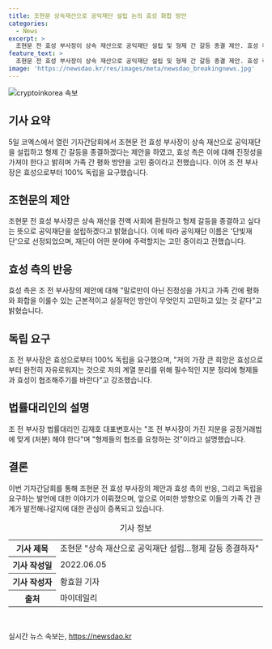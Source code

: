 ```yaml
---
title: 조현문 상속재산으로 공익재단 설립 논의 효성 화합 방안
categories:
  - News
excerpt: >
  조현문 전 효성 부사장이 상속 재산으로 공익재단 설립 및 형제 간 갈등 종결 제안. 효성 측은 진정성과 가족 간 평화 방안에 대한 고민 언급. 조 전 부사장은 재산 전액 사회에 환원하고 단빛재단 설립 계획 밝히며 효성과의 완전 독립을 요구. 법률대리인은 지분 정리에 대한 협조 요청 공개.
feature_text: >
  조현문 전 효성 부사장이 상속 재산으로 공익재단 설립 및 형제 간 갈등 종결 제안. 효성 측은 진정성과 가족 간 평화 방안에 대한 고민 언급. 조 전 부사장은 재산 전액 사회에 환원하고 단빛재단 설립 계획 밝히며 효성과의 완전 독립을 요구. 법률대리인은 지분 정리에 대한 협조 요청 공개.
image: 'https://newsdao.kr/res/images/meta/newsdao_breakingnews.jpg'
---
```


<p><img src="https://newsdao.kr/res/images/meta/newsdao_breakingnews.jpg" alt="cryptoinkorea 속보" /></p>

<h2 data-ke-size="size26">기사 요약</h2>

<p data-ke-size="size16">5일 코엑스에서 열린 기자간담회에서 조현문 전 효성 부사장이 상속 재산으로 공익재단을 설립하고 형제 간 갈등을 종결하겠다는 제안을 하였고, 효성 측은 이에 대해 진정성을 가져야 한다고 밝히며 가족 간 평화 방안을 고민 중이라고 전했습니다. 이어 조 전 부사장은 효성으로부터 100% 독립을 요구했습니다.</p>

<h2 data-ke-size="size26">조현문의 제안</h2>

<p data-ke-size="size16">조현문 전 효성 부사장은 상속 재산을 전액 사회에 환원하고 형제 갈등을 종결하고 싶다는 뜻으로 공익재단을 설립하겠다고 밝혔습니다. 이에 따라 공익재단 이름은 '단빛재단'으로 선정되었으며, 재단이 어떤 분야에 주력할지는 고민 중이라고 전했습니다.</p>

<h2 data-ke-size="size26">효성 측의 반응</h2>

<p data-ke-size="size16">효성 측은 조 전 부사장의 제안에 대해 "말로만이 아닌 진정성을 가지고 가족 간에 평화와 화합을 이룰수 있는 근본적이고 실질적인 방안이 무엇인지 고민하고 있는 것 같다"고 밝혔습니다.</p>

<h2 data-ke-size="size26">독립 요구</h2>

<p data-ke-size="size16">조 전 부사장은 효성으로부터 100% 독립을 요구했으며, "저의 가장 큰 희망은 효성으로부터 완전히 자유로워지는 것으로 저의 계열 분리를 위해 필수적인 지분 정리에 형제들과 효성이 협조해주기를 바란다"고 강조했습니다.</p>

<h2 data-ke-size="size26">법률대리인의 설명</h2>

<p data-ke-size="size16">조 전 부사장 법률대리인 김재호 대표변호사는 "조 전 부사장이 가진 지분을 공정거래법에 맞게 (처분) 해야 한다"며 "형제들의 협조를 요청하는 것"이라고 설명했습니다.</p>

<h2 data-ke-size="size26">결론</h2>

<p data-ke-size="size16">이번 기자간담회를 통해 조현문 전 효성 부사장의 제안과 효성 측의 반응, 그리고 독립을 요구하는 발언에 대한 이야기가 이뤄졌으며, 앞으로 어떠한 방향으로 이들의 가족 간 관계가 발전해나갈지에 대한 관심이 증폭되고 있습니다.</p>

<table>
  <caption>기사 정보</caption>
  <tr>
    <th>기사 제목</th>
    <td>조현문 "상속 재산으로 공익재단 설립…형제 갈등 종결하자"</td>
  </tr>
  <tr>
    <th>기사 작성일</th>
    <td>2022.06.05</td>
  </tr>
  <tr>
    <th>기사 작성자</th>
    <td>황효원 기자</td>
  </tr>
  <tr>
    <th>출처</th>
    <td>마이데일리</td>
  </tr>
</table>

<p data-ke-size="size16">&nbsp;</p>
실시간 뉴스 속보는, <a href="https://newsdao.kr" rel="dofollow">https://newsdao.kr</a>


